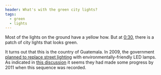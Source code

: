 ```yaml
---
header: What's with the green city lights?
tags:
  - green
  - lights
---
```


Most of the lights on the ground have a yellow how. But at <a href='#' onclick='return skipTo("0:30")'>0:30</a>, there is a patch of city lights that looks green.

It turns out that this is the country of Guatemala. In 2009, the government [planned to replace street lighting](https://m.centralamericadata.com/en/article/home/Guatemala_18_Million_for_Street_Lightning) with environmentally-friendly LED lamps. As indicated in [this discussion](https://www.reddit.com/r/askscience/comments/19yo2a/why_is_guatemala_green_during_the_international/) it seems they had made some progress by 2011 when this sequence was recorded.